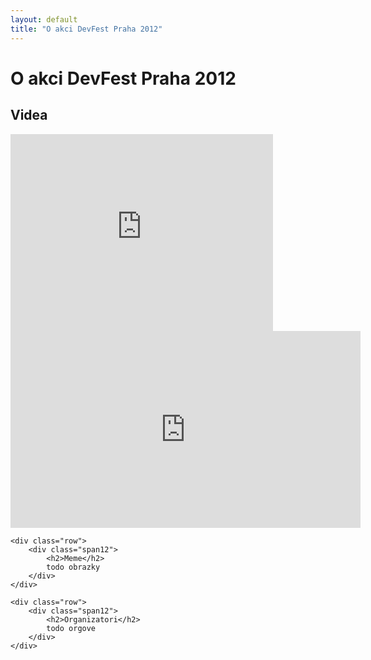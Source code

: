 ```yaml
---
layout: default
title: "O akci DevFest Praha 2012"
---
```



O akci DevFest Praha 2012
==============================

<section id="about">
	<div class="row">
		<div class="span12">
			<h2>Videa</h2>
			<iframe width="420" height="315" src="http://www.youtube.com/embed/BGqZ5FEBUXo" frameborder="0" allowfullscreen></iframe>
			<iframe width="560" height="315" src="http://www.youtube.com/embed/6FoUWoPkFXU" frameborder="0" allowfullscreen></iframe>
		</div>
	</div>

	<div class="row">
		<div class="span12">
			<h2>Meme</h2>
			todo obrazky
		</div>
	</div>

	<div class="row">
		<div class="span12">
			<h2>Organizatori</h2>
			todo orgove
		</div>
	</div>
</section>

